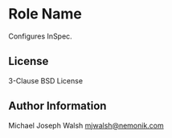 Role Name
=========

Configures InSpec.

License
-------

3-Clause BSD License

Author Information
------------------

Michael Joseph Walsh <mjwalsh@nemonik.com>
